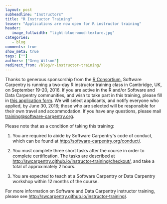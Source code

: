 ```yaml
---
layout: post
subheadline: "Instructors"
title: "R Instructor Training"
teaser: "Applications are now open for R instructor training"
header:
   image_fullwidth: "light-blue-wood-texture.jpg"
categories:
   - blog
comments: true
show_meta: true
tags: [""]
authors: ["Greg Wilson"]
redirect_from: /blog/r-instructor-training/
---
```

Thanks to generous sponsorship from the [R Consortium](https://www.r-consortium.org/),
Software Carpentry is running a two-day R instructor training class
in Cambridge, UK, on September 19-20, 2016.
If you are active in the R and/or Software and Data Carpentry communities,
and wish to take part in this training,
please fill in [this application form](https://docs.google.com/forms/d/1py7-vm6ZGHKZD_lixAlaAeQnWk9llEnK5sOEydI2Ipc/viewform).
We will select applicants, and notify everyone who applied, by June 30, 2016;
those who are selected will be responsible for their own travel and accommodation.
If you have any questions, please mail [training@software-carpentry.org](mailto:training@software-carpentry.org).

Please note that as a condition of taking this training:

1.  You are required to abide by Software Carpentry's code of conduct,
    which can be found at <http://software-carpentry.org/conduct/>.

2.  You must complete three short tasks after the course in order to complete certification.
    The tasks are described at <http://swcarpentry.github.io/instructor-training/checkout/>,
    and take a total of approximately 2 hours.

3.  You are expected to teach at a Software Carpentry or Data Carpentry workshop
    within 12 months of the course.

For more information on Software and Data Carpentry instructor training,
please see <http://swcarpentry.github.io/instructor-training/>.
